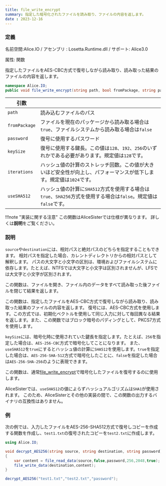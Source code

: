 ```yaml
---
title: file_write_encrypt
summary: 指定した暗号化されたファイルを読み取り、ファイルの内容を返します。
date : 2023-12-16
---
```

### 定義
名前空間:Alice.IO / アセンブリ : Losetta.Runtime.dll / サポート: Alice3.0

属性: 関数

指定したファイルをAES-CBC方式で復号しながら読み取り、読み取った結果のファイルの内容を返します。

```cs title="AliceScript"
namespace Alice.IO;
public void file_write_encrypt(string path, bool fromPackage, string password, number keySize = 128, number iterations = 1024, bool useSHA512 = false);
```

|引数| |
|-|-|
|`path`|読み込むファイルのパス|
|`fromPackage`|ファイルを現在のパッケージから読み取る場合は`true`、ファイルシステムから読み取る場合は`false`|
|`password`|復号に使用するパスワード|
|`keySize`|復号に使用する鍵長。この値は`128`、`192`、`256`のいずれかである必要があります。規定値は`128`です。|
|`iterations`|ハッシュ値の計算のストレッチ回数。この値が大きいほど安全性が向上し、パフォーマンスが低下します。規定値は`1024`です。|
|`useSHA512`|ハッシュ値の計算に`SHA512`方式を使用する場合は`true`、`SHA256`方式を使用する場合は`false`。規定値は`false`です。|

!!!note "実装に関する注意"
    この関数はAliceSisterでは仕様が異なります。
    詳しくは**説明**をご覧ください。

### 説明

`source`や`destination`には、相対パスと絶対パスのどちらを指定することもできます。
相対パスを指定した場合、カレントディレクトリからの相対パスとして解釈します。
パスの大文字と小文字の区別は、環境およびファイルシステムに依存します。たとえば、NTFSでは大文字と小文字は区別されませんが、LFSでは大文字と小文字が区別されます。

この関数は、ファイルを開き、ファイル内のデータをすべて読み取った後ファイルを閉じて結果を返します。

この関数は、指定したファイルをAES-CBC方式で復号しながら読み取り、読み取った結果のファイルの内容を返します。
復号には、AES-CBC方式を使用します。この方式では、初期化ベクトルを使用して同じ入力に対して毎回異なる結果を返します。また、この関数ではブロック暗号のパディングとして、PKCS7方式を使用します。

`keySize`には、暗号化時に使用されていた鍵長を指定します。たとえば、`256`を指定した場合は、`AES-256-CBC`方式で暗号化してことになります。
また、`useSHA512`を`true`にするとハッシュ値の計算に`SHA512`を使用します。`true`を指定した場合は、`AES-256-SHA-512`方式で暗号化したことに、`false`を指定した場合は`AES-256-SHA-256`のように表現できます。

この関数は、通常[file_write_encrypt](./file_write_encrypt.md)で暗号化したファイルを復号するのに使用します。

AliceSisterでは、`useSHA512`の値によらずハッシュアルゴリズムは`SHA1`が使用されます。
このため、AliceSisterとその他の実装の間で、この関数の出力するバイナリの互換性はありません。

### 例
次の例では、入力したファイルをAES-256-SHA512方式で復号しコピーを作成する関数を作成し、`test1.txt`の復号されたコピーを`test2.txt`に作成します。

```cs title="AliceScript"
using Alice.IO;

void decrypt_AES256(string source, string destination, string password)
{
    var content = file_read_data(source,false,password,256,2048,true);
    file_write_data(destination,content);
}

decrypt_AES256("test1.txt","test2.txt","password");
```
